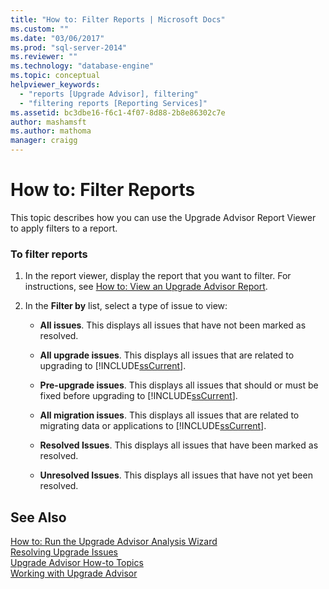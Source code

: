 ```yaml
---
title: "How to: Filter Reports | Microsoft Docs"
ms.custom: ""
ms.date: "03/06/2017"
ms.prod: "sql-server-2014"
ms.reviewer: ""
ms.technology: "database-engine"
ms.topic: conceptual
helpviewer_keywords: 
  - "reports [Upgrade Advisor], filtering"
  - "filtering reports [Reporting Services]"
ms.assetid: bc3dbe16-f6c1-4f07-8d88-2b8e86302c7e
author: mashamsft
ms.author: mathoma
manager: craigg
---
```

# How to: Filter Reports
  This topic describes how you can use the Upgrade Advisor Report Viewer to apply filters to a report.  
  
### To filter reports  
  
1.  In the report viewer, display the report that you want to filter. For instructions, see [How to: View an Upgrade Advisor Report](../../../2014/sql-server/install/how-to-view-an-upgrade-advisor-report.md).  
  
2.  In the **Filter by** list, select a type of issue to view:  
  
    -   **All issues**. This displays all issues that have not been marked as resolved.  
  
    -   **All upgrade issues**. This displays all issues that are related to upgrading to [!INCLUDE[ssCurrent](../../includes/sscurrent-md.md)].  
  
    -   **Pre-upgrade issues**. This displays all issues that should or must be fixed before upgrading to [!INCLUDE[ssCurrent](../../includes/sscurrent-md.md)].  
  
    -   **All migration issues**. This displays all issues that are related to migrating data or applications to [!INCLUDE[ssCurrent](../../includes/sscurrent-md.md)].  
  
    -   **Resolved Issues**. This displays all issues that have been marked as resolved.  
  
    -   **Unresolved Issues**. This displays all issues that have not yet been resolved.  
  
## See Also  
 [How to: Run the Upgrade Advisor Analysis Wizard](../../../2014/sql-server/install/how-to-run-the-upgrade-advisor-analysis-wizard.md)   
 [Resolving Upgrade Issues](../../../2014/sql-server/install/resolving-upgrade-issues.md)   
 [Upgrade Advisor How-to Topics](../../../2014/sql-server/install/upgrade-advisor-how-to-topics.md)   
 [Working with Upgrade Advisor](../../../2014/sql-server/install/working-with-upgrade-advisor.md)  
  
  
